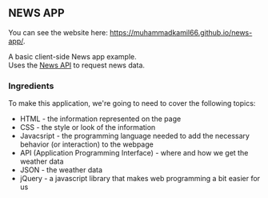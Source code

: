 NEWS APP
-------------

You can see the website here: https://muhammadkamil66.github.io/news-app/.

A basic client-side News app example.  
Uses the [News API](https://newsapi.org/sources) to request news data.

### Ingredients
To make this application, we're going to need to cover the following topics:
  * HTML - the information represented on the page
  * CSS - the style or look of the information
  * Javacsript - the programming language needed to add the necessary behavior (or interaction) to the webpage
  * API (Application Programming Interface) - where and how we get the weather data
  * JSON - the weather data
  * jQuery - a javascript library that makes web programming a bit easier for us
  
